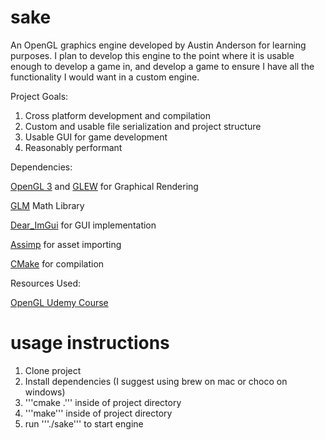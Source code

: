 # sake
An OpenGL graphics engine developed by Austin Anderson for learning purposes. I plan to develop this engine to the point where it is usable enough to develop a game in, and develop a game to ensure I have all the functionality I would want in a custom engine.

Project Goals:

1. Cross platform development and compilation
2. Custom and usable file serialization and project structure
3. Usable GUI for game development
4. Reasonably performant

Dependencies:

[OpenGL 3](https://www.opengl.org/) and [GLEW](http://glew.sourceforge.net/) for Graphical Rendering

[GLM](https://glm.g-truc.net/0.9.9/index.html) Math Library

[Dear_ImGui](https://github.com/ocornut/imgui) for GUI implementation

[Assimp](http://www.assimp.org/) for asset importing

[CMake](https://cmake.org/) for compilation

Resources Used:

[OpenGL Udemy Course](https://www.udemy.com/graphics-with-modern-opengl/)



# usage instructions
1. Clone project
2. Install dependencies (I suggest using brew on mac or choco on windows)
3. '''cmake .''' inside of project directory
4. '''make''' inside of project directory
5. run '''./sake''' to start engine
